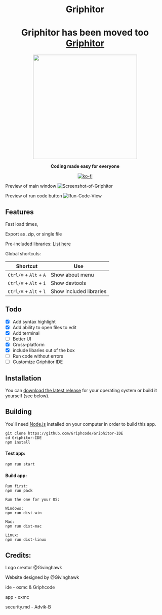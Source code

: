 <div align='center'>

# Griphitor

# Griphitor has been moved too [Griphitor](https://github.com/Griphitor/Griphitor)
  
<img src="https://cdn.discordapp.com/attachments/894176496372047872/908841107113267200/Untitled_59.png" width='328px'/>

**Coding made easy for everyone**

  
[![ko-fi](https://ko-fi.com/img/githubbutton_sm.svg)](https://ko-fi.com/A0A467SNY) 

<!--[![Node.js CI](https://github.com/Griphcode/Griphitor-IDE/actions/workflows/node.js.yml/badge.svg)](https://github.com/Griphcode/Griphitor-IDE/actions/workflows/node.js.yml)-->
</div>

Preview of main window
![Screenshot-of-Griphitor](https://user-images.githubusercontent.com/67136658/140071180-0562815b-b175-4da6-8d00-c26c727a81e8.png)

Preview of run code button
![Run-Code-View](https://user-images.githubusercontent.com/67136658/140071433-e03762c1-39af-4dcb-8e2c-85f02d7ac518.png)

## Features

Fast load times,

Export as .zip, or single file

Pre-included libraries: <a href="https://github.com/Griphcode/Griphitor-IDE/wiki/List-of-pre-included-libraries">List here</a>

Global shortcuts:

| Shortcut               | Use                           |
| ---------------------- | ----------------------------- |
| `Ctrl/⌘` + `Alt` + `A` | Show about menu               |
| `Ctrl/⌘` + `Alt` + `i` | Show devtools                 |
| `Ctrl/⌘` + `Alt` + `l` | Show included libraries                 |

## Todo

- [X] Add syntax highlight
- [X] Add ability to open files to edit
- [X] Add terminal
- [ ] Better UI
- [X] Cross-platform
- [X] include libaries out of the box
- [ ] Run code without errors
- [ ] Customize Griphitor IDE

## Installation

You can [download the latest release](https://github.com/Griphcode/Griphitor-IDE/releases) for your operating system or build it yourself (see below).

## Building

You'll need [Node.js](https://nodejs.org) installed on your computer in order to build this app.

```
git clone https://github.com/Griphcode/Griphitor-IDE
cd Griphitor-IDE
npm install
```

#### Test app:

```
npm run start
```

#### Build app:

```
Run first:
npm run pack

Run the one for your OS:

Windows:
npm run dist-win

Mac:
npm run dist-mac

Linux:
npm run dist-linux
```

## Credits:

Logo creator @Givinghawk

Website designed by @Givinghawk 

ide - oxmc & Griphcode

app - oxmc

security.md - Advik-B
